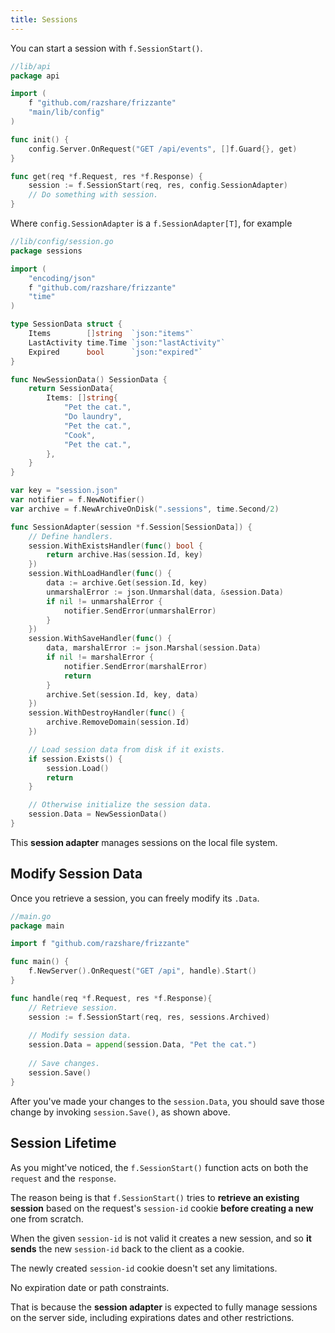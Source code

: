 ```yaml
---
title: Sessions
---
```


You can start a session with `f.SessionStart()`.

```go
//lib/api
package api

import (
	f "github.com/razshare/frizzante"
	"main/lib/config"
)

func init() {
	config.Server.OnRequest("GET /api/events", []f.Guard{}, get)
}

func get(req *f.Request, res *f.Response) {
	session := f.SessionStart(req, res, config.SessionAdapter)
	// Do something with session.
}
```

Where `config.SessionAdapter` is a `f.SessionAdapter[T]`, for example

```go
//lib/config/session.go
package sessions

import (
	"encoding/json"
	f "github.com/razshare/frizzante"
	"time"
)

type SessionData struct {
	Items        []string  `json:"items"`
	LastActivity time.Time `json:"lastActivity"`
	Expired      bool      `json:"expired"`
}

func NewSessionData() SessionData {
	return SessionData{
		Items: []string{
			"Pet the cat.",
			"Do laundry",
			"Pet the cat.",
			"Cook",
			"Pet the cat.",
		},
	}
}

var key = "session.json"
var notifier = f.NewNotifier()
var archive = f.NewArchiveOnDisk(".sessions", time.Second/2)

func SessionAdapter(session *f.Session[SessionData]) {
	// Define handlers.
	session.WithExistsHandler(func() bool {
		return archive.Has(session.Id, key)
	})
	session.WithLoadHandler(func() {
		data := archive.Get(session.Id, key)
		unmarshalError := json.Unmarshal(data, &session.Data)
		if nil != unmarshalError {
			notifier.SendError(unmarshalError)
		}
	})
	session.WithSaveHandler(func() {
		data, marshalError := json.Marshal(session.Data)
		if nil != marshalError {
			notifier.SendError(marshalError)
			return
		}
		archive.Set(session.Id, key, data)
	})
	session.WithDestroyHandler(func() {
		archive.RemoveDomain(session.Id)
	})

	// Load session data from disk if it exists.
	if session.Exists() {
		session.Load()
		return
	}

	// Otherwise initialize the session data.
	session.Data = NewSessionData()
}

```

This **session adapter** manages sessions on the local file system.

## Modify Session Data

Once you retrieve a session, you can freely modify its `.Data`.

```go
//main.go
package main

import f "github.com/razshare/frizzante"

func main() {
	f.NewServer().OnRequest("GET /api", handle).Start()
}

func handle(req *f.Request, res *f.Response){
	// Retrieve session.
	session := f.SessionStart(req, res, sessions.Archived)
	
	// Modify session data.
	session.Data = append(session.Data, "Pet the cat.")
	
	// Save changes.
	session.Save()
}
```

After you've made your changes to the `session.Data`, 
you should save those change by invoking `session.Save()`, as shown above.


## Session Lifetime

As you might've noticed, the `f.SessionStart()` function acts on 
both the `request` and the `response`. 

The reason being is that `f.SessionStart()` tries to 
**retrieve an existing session** based on the request's `session-id` 
cookie **before creating a new** one from scratch.

When the given `session-id` is not valid it creates a new session, 
and so **it sends** the new `session-id` back to the client as a cookie.

The newly created `session-id` cookie doesn't set any limitations.

No expiration date or path constraints.

That is because the **session adapter** is expected to fully manage sessions on the server side,
including expirations dates and other restrictions.
